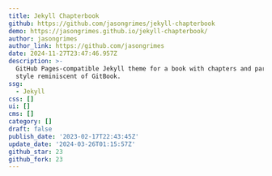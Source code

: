```yaml
---
title: Jekyll Chapterbook
github: https://github.com/jasongrimes/jekyll-chapterbook
demo: https://jasongrimes.github.io/jekyll-chapterbook/
author: jasongrimes
author_link: https://github.com/jasongrimes
date: 2024-11-27T23:47:46.957Z
description: >-
  GitHub Pages-compatible Jekyll theme for a book with chapters and parts in a
  style reminiscent of GitBook.
ssg:
  - Jekyll
css: []
ui: []
cms: []
category: []
draft: false
publish_date: '2023-02-17T22:43:45Z'
update_date: '2024-03-26T01:15:57Z'
github_star: 23
github_fork: 23
---
```

